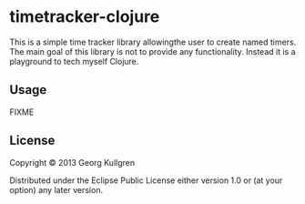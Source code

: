 # timetracker-clojure

This is a simple time tracker library allowingthe user to create named timers.
The main goal of this library is not to provide any functionality. Instead it is a playground to tech myself Clojure.

## Usage

FIXME

## License

Copyright © 2013 Georg Kullgren

Distributed under the Eclipse Public License either version 1.0 or (at
your option) any later version.
